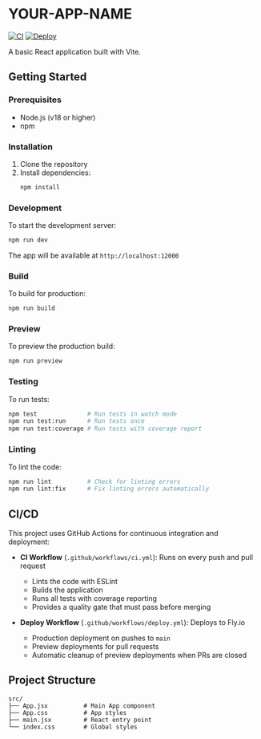 # YOUR-APP-NAME

[![CI](https://github.com/rbren/YOUR-APP-NAME/actions/workflows/ci.yml/badge.svg)](https://github.com/rbren/YOUR-APP-NAME/actions/workflows/ci.yml)
[![Deploy](https://github.com/rbren/YOUR-APP-NAME/actions/workflows/deploy.yml/badge.svg)](https://github.com/rbren/YOUR-APP-NAME/actions/workflows/deploy.yml)

A basic React application built with Vite.

## Getting Started

### Prerequisites

- Node.js (v18 or higher)
- npm

### Installation

1. Clone the repository
2. Install dependencies:
   ```bash
   npm install
   ```

### Development

To start the development server:

```bash
npm run dev
```

The app will be available at `http://localhost:12000`

### Build

To build for production:

```bash
npm run build
```

### Preview

To preview the production build:

```bash
npm run preview
```

### Testing

To run tests:

```bash
npm test              # Run tests in watch mode
npm run test:run      # Run tests once
npm run test:coverage # Run tests with coverage report
```

### Linting

To lint the code:

```bash
npm run lint          # Check for linting errors
npm run lint:fix      # Fix linting errors automatically
```

## CI/CD

This project uses GitHub Actions for continuous integration and deployment:

- **CI Workflow** (`.github/workflows/ci.yml`): Runs on every push and pull request
  - Lints the code with ESLint
  - Builds the application
  - Runs all tests with coverage reporting
  - Provides a quality gate that must pass before merging

- **Deploy Workflow** (`.github/workflows/deploy.yml`): Deploys to Fly.io
  - Production deployment on pushes to `main`
  - Preview deployments for pull requests
  - Automatic cleanup of preview deployments when PRs are closed

## Project Structure

```
src/
├── App.jsx          # Main App component
├── App.css          # App styles
├── main.jsx         # React entry point
└── index.css        # Global styles
```